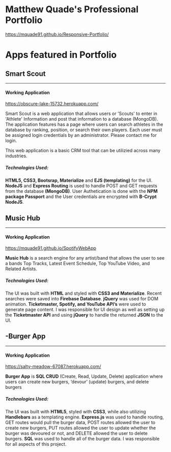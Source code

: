 # Matthew Quade's Professional Portfolio
 https://mquade91.github.io/Responsive-Portfolio/

# Apps featured in Portfolio

## Smart Scout
___
#### Working Application
https://obscure-lake-15732.herokuapp.com/

Smart Scout is a web application that allows users or 'Scouts' to enter in 'Athlete' Information and post that information to a database (MongoDB).  The application features has a page where users can search athletes in the database by ranking, position, or search their own players.  Each user must be assigned login credentials by an administrator. Please contact me for login.

This web application is a basic CRM tool that can be utilizied across many industries.


##### Technologies Used:

**HTML5, CSS3, Bootsrap, Materialize** and **EJS (templating)** for the UI.  **NodeJS** and **Express Routing** is used to handle POST and GET requests from the database **(MongoDB)**.  User Authetication is done with the **NPM package Passport** and the User credentials are encrypted with **B-Crypt NodeJS**.

## Music Hub
___
#### Working Application
https://mquade91.github.io/SpotifyWebApp

**Music Hub** is a search engine for any artist/band that allows the user to see a bands Top Tracks, Latest Event Schedule, Top YouTube Video, and Related Artists.

##### Technologies Used:

The UI was built with **HTML** and styled with **CSS3 and Materialize**. Recent searches were saved into **Firebase Database**. **jQuery** was used for DOM animation. **Ticketmaster, Spotify, and YouTube API’s** were used to generate page content. I was responsible for UI design as well as setting up the **Ticketmaster API** and using **jQuery** to handle the returned **JSON** to the UI.

## -Burger App
___
#### Working Application
https://salty-meadow-67087.herokuapp.com/

**Burger App** is **SQL CRUD** (Create, Read, Update, Delete) application where users can create new burgers, ‘devour’ (update) burgers, and delete burgers

##### Technologies Used:

The UI was built with **HTML5**, styled with **CSS3**, while also utilizing **Handlebars** as a templating engine.  **Express.js** was used to handle routing, GET routes would pull the burger data, POST routes allowed the user to create new burgers, PUT routes allowed the user to update whether the burger was devoured or not, and DELETE allowed the user to delete burgers.  **SQL** was used to handle all of the burger data. I was responsible for all aspects of this project.


